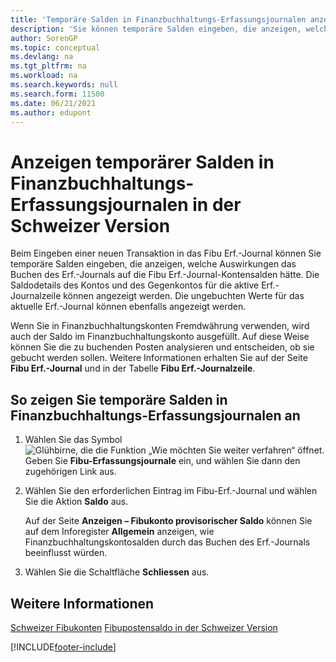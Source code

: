 ```yaml
---
title: 'Temporäre Salden in Finanzbuchhaltungs-Erfassungsjournalen anzeigen [CH]'
description: 'Sie können temporäre Salden eingeben, die anzeigen, welche Auswirkungen das Buchen einer neuen Transaktion im Erf.-Journal auf die Fibu Erf.-Journal-Kontensalden hätte.'
author: SorenGP
ms.topic: conceptual
ms.devlang: na
ms.tgt_pltfrm: na
ms.workload: na
ms.search.keywords: null
ms.search.form: 11500
ms.date: 06/21/2021
ms.author: edupont
---
```

# Anzeigen temporärer Salden in Finanzbuchhaltungs-Erfassungsjournalen in der Schweizer Version

Beim Eingeben einer neuen Transaktion in das Fibu Erf.-Journal können Sie temporäre Salden eingeben, die anzeigen, welche Auswirkungen das Buchen des Erf.-Journals auf die Fibu Erf.-Journal-Kontensalden hätte. Die Saldodetails des Kontos und des Gegenkontos für die aktive Erf.-Journalzeile können angezeigt werden. Die ungebuchten Werte für das aktuelle Erf.-Journal können ebenfalls angezeigt werden.  

Wenn Sie in Finanzbuchhaltungskonten Fremdwährung verwenden, wird auch der Saldo im Finanzbuchhaltungskonto ausgefüllt. Auf diese Weise können Sie die zu buchenden Posten analysieren und entscheiden, ob sie gebucht werden sollen. Weitere Informationen erhalten Sie auf der Seite **Fibu Erf.-Journal** und in der Tabelle **Fibu Erf.-Journalzeile**.  

## So zeigen Sie temporäre Salden in Finanzbuchhaltungs-Erfassungsjournalen an  

1. Wählen Sie das Symbol ![Glühbirne, die die Funktion „Wie möchten Sie weiter verfahren“ öffnet.](../../media/ui-search/search_small.png "Tell me-Funktion") Geben Sie **Fibu-Erfassungsjournale** ein, und wählen Sie dann den zugehörigen Link aus.  
2. Wählen Sie den erforderlichen Eintrag im Fibu-Erf.-Journal und wählen Sie die Aktion **Saldo** aus.  

    Auf der Seite **Anzeigen – Fibukonto provisorischer Saldo** können Sie auf dem Inforegister **Allgemein** anzeigen, wie Finanzbuchhaltungskontosalden durch das Buchen des Erf.-Journals beeinflusst würden.  

3. Wählen Sie die Schaltfläche **Schliessen** aus.  

## Weitere Informationen

[Schweizer Fibukonten](swiss-general-ledger-accounts.md)
[Fibupostensaldo in der Schweizer Version](balance.md)  

[!INCLUDE[footer-include](../../includes/footer-banner.md)]